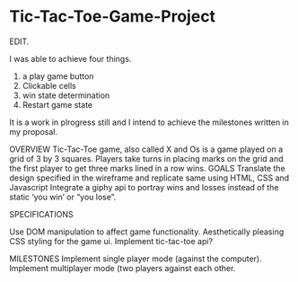 # Tic-Tac-Toe-Game-Project

EDIT.

I was able to achieve four things.

1.  a play game button
2. Clickable cells
3.  win state determination
4. Restart game state

It is a work in plrogress still and I intend to achieve the milestones written in my proposal.




OVERVIEW
Tic-Tac-Toe game, also called X and Os is a game played on a grid of 3 by 3 squares. Players take turns in placing marks on the grid and the first player to get three marks lined in a row wins.
GOALS
Translate the design specified in the wireframe and replicate same using HTML, CSS and Javascript
Integrate a giphy api to portray wins and losses instead of the static ‘you win’ or “you lose”.

SPECIFICATIONS

Use DOM manipulation to affect game functionality.
Aesthetically pleasing CSS styling for the game ui.
Implement tic-tac-toe api?

MILESTONES
Implement single player mode (against the computer).
Implement multiplayer mode (two players against each other.



